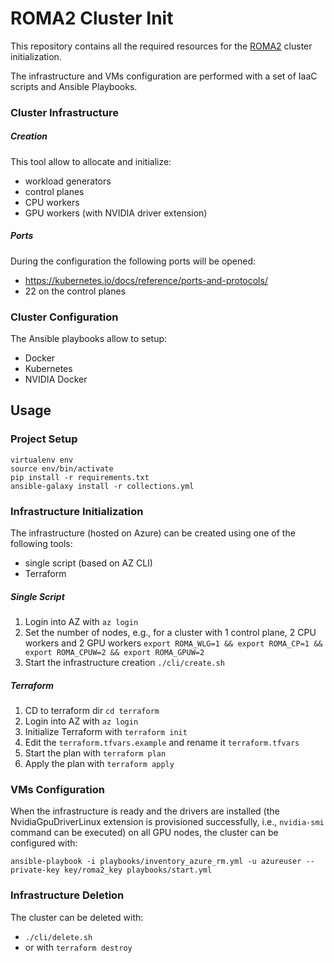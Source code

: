 # ROMA2 Cluster Init
This repository contains all the required resources for the [ROMA2](https://github.com/NicholasRasi/ROMA2) cluster initialization.

The infrastructure and VMs configuration are performed with a set of IaaC scripts and Ansible Playbooks. 

### Cluster Infrastructure
##### Creation
This tool allow to allocate and initialize:
- workload generators
- control planes
- CPU workers
- GPU workers (with NVIDIA driver extension)

##### Ports
During the configuration the following ports will be opened:
- https://kubernetes.io/docs/reference/ports-and-protocols/
- 22 on the control planes

### Cluster Configuration
The Ansible playbooks allow to setup:
- Docker
- Kubernetes
- NVIDIA Docker

## Usage
### Project Setup
```
virtualenv env
source env/bin/activate
pip install -r requirements.txt
ansible-galaxy install -r collections.yml
```

### Infrastructure Initialization
The infrastructure (hosted on Azure) can be created using one of the following tools:
- single script (based on AZ CLI)
- Terraform

##### Single Script
1. Login into AZ with
``az login``
2. Set the number of nodes, e.g., for a cluster with 1 control plane, 2 CPU workers and 2 GPU workers
``export ROMA_WLG=1 && export ROMA_CP=1 && export ROMA_CPUW=2 && export ROMA_GPUW=2``
3. Start the infrastructure creation
``./cli/create.sh``

##### Terraform
1. CD to terraform dir ``cd terraform``
2. Login into AZ with
``az login``
3. Initialize Terraform with ```terraform init```
3. Edit the ``terraform.tfvars.example`` and rename it ``terraform.tfvars``
4. Start the plan with ``terraform plan``
5. Apply the plan with ``terraform apply``

### VMs Configuration
When the infrastructure is ready and the drivers are installed (the NvidiaGpuDriverLinux extension is provisioned successfully, i.e., ```nvidia-smi``` command can be executed) on all GPU nodes, the cluster can be configured with:
```
ansible-playbook -i playbooks/inventory_azure_rm.yml -u azureuser --private-key key/roma2_key playbooks/start.yml
```

### Infrastructure Deletion
The cluster can be deleted with:
- ``./cli/delete.sh``
- or with ``terraform destroy``